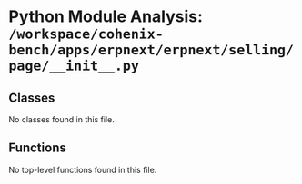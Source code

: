 # Python Module Analysis: `/workspace/cohenix-bench/apps/erpnext/erpnext/selling/page/__init__.py`

## Classes

No classes found in this file.


## Functions

No top-level functions found in this file.
